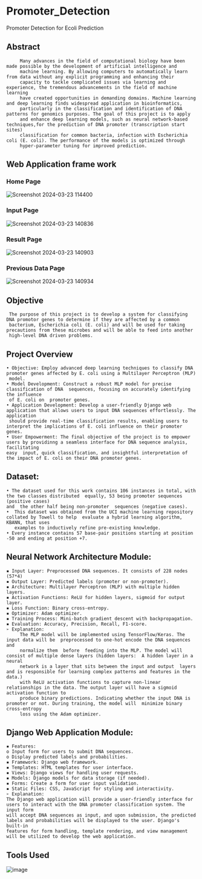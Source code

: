 # Promoter_Detection
Promoter Detection for Ecoli Prediction

## Abstract 
         Many advances in the field of computational biology have been made possible by the development of artificial intelligence and
         machine learning. By allowing computers to automatically learn from data without any explicit programming and enhancing their
         capacity to tackle complicated issues via learning and experience, the tremendous advancements in the field of machine learning
         have created opportunities in demanding domains. Machine learning and deep learning finds widespread application in bioinformatics,
         particularly in the classification and identification of DNA patterns for genomics purposes. The goal of this project is to apply 
         and enhance deep learning models, such as neural network-based techniques,for the prediction of DNA promoter (transcription start sites)
         classification for common bacteria, infection with Escherichia coli (E. coli). The performance of the models is optimized through
         hyper-parameter tuning for improved prediction. 

## Web Application frame work
### Home Page
![Screenshot 2024-03-23 114400](https://github.com/nayana142/Promoter_Detection/assets/120770261/848cb30f-e490-466a-84bc-296fea7a9577)
### Input Page
![Screenshot 2024-03-23 140836](https://github.com/nayana142/Promoter_Detection/assets/120770261/595853be-b79a-4ec9-b4ca-77257a296542)
### Result Page
![Screenshot 2024-03-23 140903](https://github.com/nayana142/Promoter_Detection/assets/120770261/40fb47bd-aeda-4a8b-92ef-c46b6a399fe9)
### Previous Data Page
![Screenshot 2024-03-23 140934](https://github.com/nayana142/Promoter_Detection/assets/120770261/74a6e2b2-c885-4438-aa22-ef9f1210da90)


## Objective 
     The purpose of this project is to develop a system for classifying DNA promotor genes to determine if they are affected by a common
     bacterium, Escherichia coli (E. coli) and will be used for taking precautions from these microbes and will be able to feed into another 
     high-level DNA driven problems.

## Project Overview 
    • Objective: Employ advanced deep learning techniques to classify DNA promoter genes affected by E. coli using a Multilayer Perceptron (MLP)
     model. 
    • Model Development: Construct a robust MLP model for precise classification of DNA  sequences, focusing on accurately identifying the influence 
     of E. coli on  promoter genes. 
    • Application Development: Develop a user-friendly Django web application that allows users to input DNA sequences effortlessly. The application 
     should provide real-time classification results, enabling users to interpret the implications of E. coli influence on their promoter genes. 
    • User Empowerment: The final objective of the project is to empower users by providinng a seamless interface for DNA sequence analysis, facilitating
    easy  input, quick classification, and insightful interpretation of the impact of E. coli on their DNA promoter genes.
## Dataset: 
    • The dataset used for this work contains 106 instances in total, with the two classes distributed  equally, 53 being promoter sequences (positive cases)
    and  the other half being non-promoter  sequences (negative cases).  
    •  This dataset was obtained from the UCI machine learning repository collated by Towell to help  evaluate a hybrid learning algorithm, KBANN, that uses 
       examples to inductively refine pre-existing knowledge.  
    • Every instance contains 57 base-pair positions starting at position -50 and ending at position +7. 
## Neural Network Architecture Module: 
    ▪ Input Layer: Preprocessed DNA sequences. It consists of 228 nodes (57*4) 
    ▪ Output Layer: Predicted labels (promoter or non-promoter). 
    ▪ Architecture: Multilayer Perceptron (MLP) with multiple hidden layers. 
    ▪ Activation Functions: ReLU for hidden layers, sigmoid for output layer. 
    ▪ Loss Function: Binary cross-entropy. 
    ▪ Optimizer: Adam optimizer. 
    ▪ Training Process: Mini-batch gradient descent with backpropagation. 
    ▪ Evaluation: Accuracy, Precision, Recall, F1-score. 
    ➢ Explanation: 
         The MLP model will be implemented using TensorFlow/Keras. The input data will be  preprocessed to one-hot encode the DNA sequences and 
         normalize them  before  feeding into the MLP. The model will consist of multiple dense layers (hidden layers:  A hidden layer in a neural
         network is a layer that sits between the input and output  layers and is responsible for learning complex patterns and features in the data.) 
         with ReLU activation functions to capture non-linear relationships in the data. The output layer will have a sigmoid activation function to
         produce binary predictions. Indicating whether the input DNA is promoter or not. During training, the model will  minimize binary cross-entropy
         loss using the Adam optimizer.
                  
## Django Web Application Module: 
    ▪ Features:    
    o Input form for users to submit DNA sequences. 
    o Display predicted labels and probabilities. 
    ▪ Framework: Django web framework. 
    ▪ Templates: HTML templates for user interface. 
    ▪ Views: Django views for handling user requests. 
    ▪ Models: Django models for data storage (if needed). 
    ▪ Forms: Create a form for user input validation. 
    ▪ Static Files: CSS, JavaScript for styling and interactivity. 
    ➢ Explanation: 
    The Django web application will provide a user-friendly interface for users to interact with the DNA promoter classification system. The input form
    will accept DNA sequences as input, and upon submission, the predicted labels and probabilities will be displayed to the user. Django's built-in 
    features for form handling, template rendering, and view management will be utilized to develop the web application. 



## Tools Used
  ![image](https://github.com/nayana142/Promoter_Detection/assets/120770261/9058d7ea-b47d-4de8-9810-cc90750f31e6)
  




